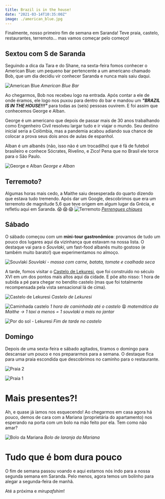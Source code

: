```yaml
---
title: Brazil is in the house!
date: "2021-03-14T10:35:00Z"
image: ./american_blue.jpg
---
```


Finalmente, nosso primeiro fim de semana em Saranda! Teve praia, castelo, restaurantes, terremoto... mas vamos começar pelo começo!

## Sextou com S de Saranda

Seguindo a dica da Tara e do Shane, na sexta-feira fomos conhecer o American Blue: um pequeno bar pertencente a um americano chamado Bob, que um dia decidiu vir conhecer Saranda e nunca mais saiu daqui.

![American Blue](./american_blue.jpg)
*American Blue Bar*

Ao chegarmos, Bob nos recebeu logo na entrada. Após contar a ele de onde éramos, ele logo nos puxou para dentro do bar e mandou um ***"BRAZIL IS IN THE HOUSE!!!"*** para todas as (seis) pessoas ouvirem. E foi assim que conhecemos George e Alban.

George é um americano que depois de passar mais de 30 anos trabalhando como Engenheiro Civil resolveu largar tudo e ir viajar o mundo. Seu destino inicial seria a Colômbia, mas a pandemia acabou adiando sua chance de colocar a prova seus dois anos de aulas de espanhol.

Alban é um albanês (não, isso não é um trocadilho) que é fã de futebol brasileiro e conhece Sócrates, Rivelino, e Zico! Pena que no Brasil ele torce para o São Paulo.

![George e Alban](./george_alban.jpg)
*George e Alban*


## Terremoto?

Algumas horas mais cedo, a Maithe saiu desesperada do quarto dizendo que estava tudo tremendo. Após dar um Google, descobrimos que era um terremoto de magnitude 5,6 que teve origem em algum lugar da Grécia, e refletiu aqui em Saranda. 😱 😱 😱
![Terremoto](./terremoto.jpg)
*[Perrengues chiques](https://www.instagram.com/perrengue_chique/)*

## Sábado

O sábado começou com um **mini-tour gastronômico**: provamos de tudo um pouco dos lugares aqui da vizinhança que estavam na nossa lista. O destaque vai para o *Souvlaki*, um fast-food albanês muito gostoso (e também muito barato!) que experimentamos no almoço.

![Souvlaki](./souvlaki.jpg)
*Souvlaki - massa com carne, batata, tomate e coalhada seca*


A tarde, fomos visitar o [Castelo de Lekuresi](https://en.wikipedia.org/wiki/L%C3%ABkur%C3%ABsi_Castle), que foi construido no século XVI em um dos pontos mais altos aqui da cidade. E põe alto nisso: 1 hora de subida a pé para chegar no bendito castelo (mas que foi totalmente recompensada pela vista sensacional lá de cima).

![Castelo de Lekuresi](./lekuresi_castle.jpg)
*Castelo de Lekuresi*

![Caminhada castelo](./caminhada_castelo.jpg)
*1 hora de caminhada até o castelo* 😩  *matemática da Maithe -> 1 taxi a menos = 1 souvlaki a mais no jantar*

![Por do sol - Lekuresi](./por_do_sol_lekuresi.jpg)
*Fim de tarde no castelo*

## Domingo

Depois de uma sexta-feira e sábado agitados, tiramos o domingo para descansar um pouco e nos prepararmos para a semana. O destaque fica para uma praia escondida que descobrimos no caminho para o restaurante.

![Praia 2](./praia_2.jpg)

![Praia 1](./praia_1.jpg)

# Mais presentes?!

Ah, e quase já íamos nos esquecendo! Ao chegarmos em casa agora há pouco, demos de cara com a Mariana (proprietária do apartamento) nos esperando na porta com um bolo na mão feito por ela. Tem como não amar?

![Bolo da Mariana](./bolo_mariana.jpg)
*Bolo de laranja da Mariana*

# Tudo que é bom dura pouco

O fim de semana passou voando e aqui estamos nós indo para a nossa segunda semana em Saranda. Pelo menos, agora temos um bolinho para alegar a segunda-feira de manhã.

Até a próxima e *mirupafshim*!


